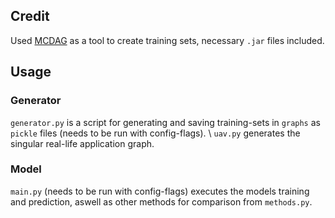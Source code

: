 ## Credit

Used [MCDAG](https://github.com/robertoxmed/MC-DAG) as a tool to create training sets, necessary `.jar` files included.

## Usage

### Generator

`generator.py` is a script for generating and saving training-sets in `graphs` as `pickle` files (needs to be run with config-flags). \ 
`uav.py` generates the singular real-life application graph.

### Model

`main.py` (needs to be run with config-flags) executes the models training and prediction, aswell as other methods for comparison from `methods.py`.


 

